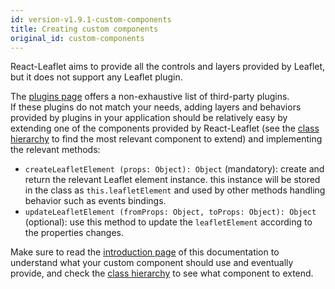```yaml
---
id: version-v1.9.1-custom-components
title: Creating custom components
original_id: custom-components
---
```


React-Leaflet aims to provide all the controls and layers provided by Leaflet,
but it does not support any Leaflet plugin.

The [plugins page](plugins.md) offers a non-exhaustive list of third-party plugins.\
If these plugins do not match your needs, adding layers and behaviors provided by plugins in your application should be relatively easy by extending one of the components provided by React-Leaflet (see the [class hierarchy](class-hierarchy.md) to find the most relevant component to extend) and implementing the relevant methods:

* `createLeafletElement (props: Object): Object` (mandatory): create and return
  the relevant Leaflet element instance. this instance will be stored in the
  class as `this.leafletElement` and used by other methods handling behavior
  such as events bindings.
* `updateLeafletElement (fromProps: Object, toProps: Object): Object`
  (optional): use this method to update the `leafletElement` according to the
  properties changes.

Make sure to read the [introduction page](intro.md) of this
documentation to understand what your custom component should use and eventually
provide, and check the [class hierarchy](class-hierarchy.md) to see what component to extend.
